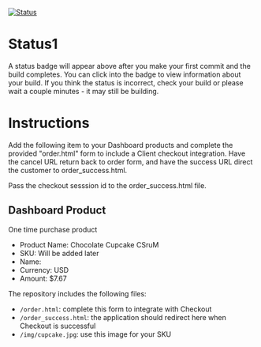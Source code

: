 [![Status](https://img.shields.io/badge/status-SUBMITTABLE%20COMMIT:%2029a7158151341b7fbd37a07a5a27e03122577b9b-brightgreen.svg)](https://github.com/crowdbotics-challenges/bakery_scaffold_UvKsaGk4TnQAPmb4/commit/29a7158151341b7fbd37a07a5a27e03122577b9b)



# Status1

A status badge will appear above after you make your first commit and the build completes. You can click into the badge to view information about your build. If you think the status is incorrect, check your build or please wait a couple minutes - it may still be building.

# Instructions

Add the following item to your Dashboard products and complete the provided "order.html" form to include a Client checkout integration. Have the cancel URL return back to order form, and have the success URL direct the customer to order_success.html.

Pass the checkout sesssion id to the order_success.html file.

## Dashboard Product
One time purchase product
* Product Name: Chocolate Cupcake CSruM
* SKU: Will be added later
* Name: 
* Currency: USD
* Amount: $7.67

The repository includes the following files:
* `/order.html`: complete this form to integrate with Checkout
* `/order_success.html`: the application should redirect here when Checkout is successful
* `/img/cupcake.jpg`: use this image for your SKU
